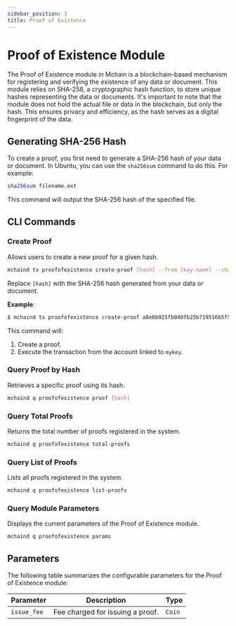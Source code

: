 ```yaml
---
sidebar_position: 3
title: Proof of Existence
---
```


# Proof of Existence Module

The Proof of Existence module in Mchain is a blockchain-based mechanism for registering and verifying the existence of any data or document. This module relies on SHA-256, a cryptographic hash function, to store unique hashes representing the data or documents. It's important to note that the module does not hold the actual file or data in the blockchain, but only the hash. This ensures privacy and efficiency, as the hash serves as a digital fingerprint of the data.

## Generating SHA-256 Hash

To create a proof, you first need to generate a SHA-256 hash of your data or document. In Ubuntu, you can use the `sha256sum` command to do this. For example:

```sh
sha256sum filename.ext
```

This command will output the SHA-256 hash of the specified file.

## CLI Commands

### Create Proof

Allows users to create a new proof for a given hash.

```sh
mchaind tx proofofexistence create-proof [hash] --from [key-name] --chain-id [chain-id] --fees [fee]
```

Replace `[hash]` with the SHA-256 hash generated from your data or document.

**Example**:
```bash
$ mchaind tx proofofexistence create-proof a8e6b925fb040fb25b719516b5f5b1efa10850e7f61c1baf58964d8ee925e0d2 --from=mykey --chain-id=mchain-testnet-1 --fees=50umark
```

This command will:
1. Create a proof.
2. Execute the transaction from the account linked to `mykey`.


### Query Proof by Hash

Retrieves a specific proof using its hash.

```sh
mchaind q proofofexistence proof [hash]
```

### Query Total Proofs

Returns the total number of proofs registered in the system.

```sh
mchaind q proofofexistence total-proofs
```

### Query List of Proofs

Lists all proofs registered in the system.

```sh
mchaind q proofofexistence list-proofs
```

### Query Module Parameters

Displays the current parameters of the Proof of Existence module.

```sh
mchaind q proofofexistence params
```

## Parameters

The following table summarizes the configurable parameters for the Proof of Existence module:

| Parameter    | Description                      | Type     |
|--------------|----------------------------------|----------|
| `issue_fee`  | Fee charged for issuing a proof. | `Coin`   |